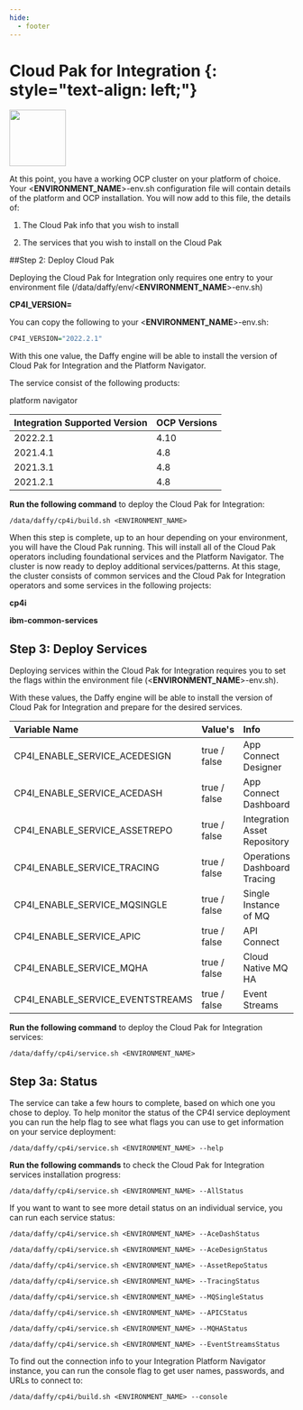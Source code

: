 ```yaml
---
hide:
  - footer
---
```

<script>
  document.title = "Cloud Pak - Integration";
</script>
Cloud Pak for Integration {: style="text-align: left;"}
===============
<img src='../images/integration.png'
       style="width:100px;height:100px;"/>

At this point, you have a working OCP cluster on your platform of choice. Your <**ENVIRONMENT_NAME**>-env.sh configuration file will contain details of the platform and OCP installation. You will now add to this file, the details of:

1) The Cloud Pak info that you wish to install

2) The services that you wish to install on the Cloud Pak

##Step 2: Deploy Cloud Pak

Deploying the Cloud Pak for Integration only requires one entry to your environment file (/data/daffy/env/<**ENVIRONMENT_NAME**>-env.sh)

**CP4I_VERSION=<version>**

You can copy the following to your <**ENVIRONMENT_NAME**>-env.sh:

```R
CP4I_VERSION="2022.2.1"
```

With this one value, the Daffy engine will be able to install the version of Cloud Pak for Integration and the Platform Navigator.

The service consist of the following products:

platform navigator

| Integration Supported Version    | OCP Versions |
| :---      |    :----    |  
| 2022.2.1     | 4.10     |
| 2021.4.1     | 4.8      |
| 2021.3.1     | 4.8      |
| 2021.2.1     | 4.8      |

**Run the following command** to deploy the Cloud Pak for Integration:

```
/data/daffy/cp4i/build.sh <ENVIRONMENT_NAME>
```

When this step is complete, up to an hour depending on your environment, you will have the Cloud Pak running. This will install all of the Cloud Pak operators including foundational services and the Platform Navigator. The cluster is now ready to deploy additional services/patterns.  At this stage, the cluster consists of common services and the Cloud Pak for Integration operators and some services in the following projects:

**cp4i**

**ibm-common-services**

## Step 3: Deploy Services

Deploying services within the Cloud Pak for Integration requires you to set the flags within the environment file (<**ENVIRONMENT_NAME**>-env.sh).

With these values, the Daffy engine will be able to install the version of Cloud Pak for Integration and prepare for the desired services.

| Variable Name| Value's |Info | Required |
| :---------   | :----  | :-----------------   |  :----  |  
| CP4I_ENABLE_SERVICE_ACEDESIGN | true / false   | App Connect Designer |   No  |
| CP4I_ENABLE_SERVICE_ACEDASH | true / false   | App Connect Dashboard |  No  |
| CP4I_ENABLE_SERVICE_ASSETREPO | true / false   | Integration Asset Repository |   No  |
| CP4I_ENABLE_SERVICE_TRACING | true / false   | Operations Dashboard Tracing |  No  |
| CP4I_ENABLE_SERVICE_MQSINGLE | true / false   | Single Instance of MQ |   No  |
| CP4I_ENABLE_SERVICE_APIC | true / false   | API Connect |  No  |
| CP4I_ENABLE_SERVICE_MQHA | true / false   | Cloud Native MQ HA |   No  |
| CP4I_ENABLE_SERVICE_EVENTSTREAMS | true / false   | Event Streams |  No  |

**Run the following command** to deploy the Cloud Pak for Integration services:

```
/data/daffy/cp4i/service.sh <ENVIRONMENT_NAME>
```
## Step 3a: Status

The service can take a few hours to complete, based on which one you chose to deploy. To help monitor the status of the CP4I service deployment you can run the help flag to see what flags you can use to get information on your service deployment:

```
/data/daffy/cp4i/service.sh <ENVIRONMENT_NAME> --help
```

**Run the following commands** to check the Cloud Pak for Integration services installation progress:

```
/data/daffy/cp4i/service.sh <ENVIRONMENT_NAME> --AllStatus
```

If you want to want to see more detail status on an individual service, you can run each service status:

```
/data/daffy/cp4i/service.sh <ENVIRONMENT_NAME> --AceDashStatus
```
```
/data/daffy/cp4i/service.sh <ENVIRONMENT_NAME> --AceDesignStatus
```
```
/data/daffy/cp4i/service.sh <ENVIRONMENT_NAME> --AssetRepoStatus
```
```
/data/daffy/cp4i/service.sh <ENVIRONMENT_NAME> --TracingStatus
```
```
/data/daffy/cp4i/service.sh <ENVIRONMENT_NAME> --MQSingleStatus
```
```
/data/daffy/cp4i/service.sh <ENVIRONMENT_NAME> --APICStatus
```
```
/data/daffy/cp4i/service.sh <ENVIRONMENT_NAME> --MQHAStatus
```
```
/data/daffy/cp4i/service.sh <ENVIRONMENT_NAME> --EventStreamsStatus
```
To find out the connection info to your Integration Platform Navigator instance, you can run the console flag to get user names, passwords, and URLs to connect to:

```
/data/daffy/cp4i/build.sh <ENVIRONMENT_NAME> --console
```
